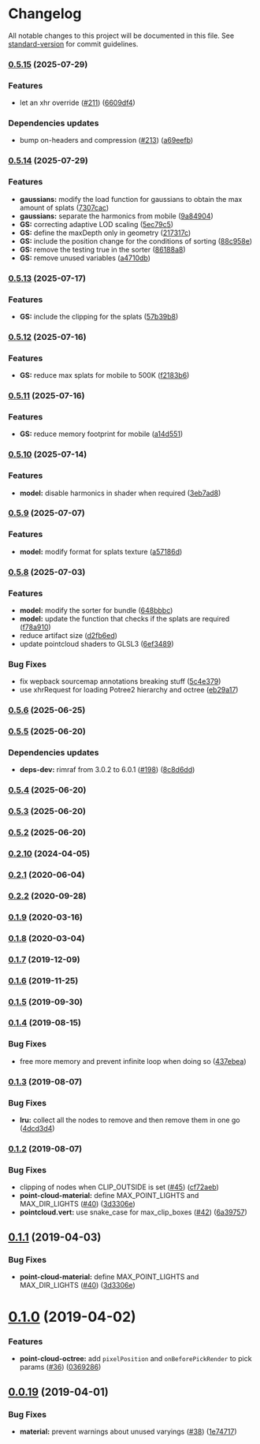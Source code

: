 # Changelog

All notable changes to this project will be documented in this file. See [standard-version](https://github.com/conventional-changelog/standard-version) for commit guidelines.

### [0.5.15](https://github.com/pnext/three-loader/compare/v0.5.14...v0.5.15) (2025-07-29)


### Features

* let an xhr override ([#211](https://github.com/pnext/three-loader/issues/211)) ([6609df4](https://github.com/pnext/three-loader/commit/6609df48342a7b747a027c8ba5893ce4d182d8ae))


### Dependencies updates

* bump on-headers and compression ([#213](https://github.com/pnext/three-loader/issues/213)) ([a69eefb](https://github.com/pnext/three-loader/commit/a69eefbd2162260d86fbb1941135212d88ef19b2))

### [0.5.14](https://github.com/pnext/three-loader/compare/v0.5.13...v0.5.14) (2025-07-29)


### Features

* **gaussians:** modify the load function for gaussians to obtain the max amount of splats ([7307cac](https://github.com/pnext/three-loader/commit/7307cac45578d023ba83bf3848914af4aab1a38e))
* **gaussians:** separate the harmonics from mobile ([9a84904](https://github.com/pnext/three-loader/commit/9a849040c579d539bf19fc4c58456cd3b9c88dd7))
* **GS:** correcting adaptive LOD scaling ([5ec79c5](https://github.com/pnext/three-loader/commit/5ec79c5b252b97d83026053fe25a5f5d7a1af9b1))
* **GS:** define the maxDepth only in geometry ([217317c](https://github.com/pnext/three-loader/commit/217317c12bfddbeda92a190ae9c697e14222d793))
* **GS:** include the position change for the conditions of sorting ([88c958e](https://github.com/pnext/three-loader/commit/88c958e9013d5d2abf40b1ea6a68789e36db8fb9))
* **GS:** remove the testing true in the sorter ([86188a8](https://github.com/pnext/three-loader/commit/86188a83ffc17dc68f0d5fd2ff9171d838dff316))
* **GS:** remove unused variables ([a4710db](https://github.com/pnext/three-loader/commit/a4710db054d9687098845a4eabf9bd969ff9ce15))

### [0.5.13](https://github.com/pnext/three-loader/compare/v0.5.12...v0.5.13) (2025-07-17)


### Features

* **GS:** include the clipping for the splats ([57b39b8](https://github.com/pnext/three-loader/commit/57b39b89ecbce8d7d5e32cc395b6206f9c3c7746))

### [0.5.12](https://github.com/pnext/three-loader/compare/v0.5.11...v0.5.12) (2025-07-16)


### Features

* **GS:** reduce max splats for mobile to 500K ([f2183b6](https://github.com/pnext/three-loader/commit/f2183b6449bb0b07f1ef96355ac2e88dcc65e1b2))

### [0.5.11](https://github.com/pnext/three-loader/compare/v0.5.10...v0.5.11) (2025-07-16)


### Features

* **GS:** reduce memory footprint for mobile ([a14d551](https://github.com/pnext/three-loader/commit/a14d5510556c840660ea675c75bfa06b61cbf1c3))

### [0.5.10](https://github.com/pnext/three-loader/compare/v0.5.9...v0.5.10) (2025-07-14)


### Features

* **model:** disable harmonics in shader when required ([3eb7ad8](https://github.com/pnext/three-loader/commit/3eb7ad8eb5e21cfa3da09b3ca022b2c6e1c924d5))

### [0.5.9](https://github.com/pnext/three-loader/compare/v0.5.8...v0.5.9) (2025-07-07)


### Features

* **model:** modify format for splats texture ([a57186d](https://github.com/pnext/three-loader/commit/a57186d90709ad861880d73e8619bbd7cdf5c868))

### [0.5.8](https://github.com/pnext/three-loader/compare/v0.5.6...v0.5.8) (2025-07-03)


### Features

* **model:** modify the sorter for bundle ([648bbbc](https://github.com/pnext/three-loader/commit/648bbbc75bec5af6c9e651e3a01757beeac2c671))
* **model:** update the function that checks if the splats are required ([f78a910](https://github.com/pnext/three-loader/commit/f78a910cf1a4fbb112262bf1a53d45b8a9a6cecb))
* reduce artifact size ([d2fb6ed](https://github.com/pnext/three-loader/commit/d2fb6edae06e41f7bb3e3f8617d8d915d1ad83d6))
* update pointcloud shaders to GLSL3 ([6ef3489](https://github.com/pnext/three-loader/commit/6ef3489346e9343272e8bb32a5a7d206aeda1fed))


### Bug Fixes

* fix wepback sourcemap annotations breaking stuff ([5c4e379](https://github.com/pnext/three-loader/commit/5c4e3794a6301597fdccb5e72554f0b4ac680999))
* use xhrRequest for loading Potree2 hierarchy and octree ([eb29a17](https://github.com/pnext/three-loader/commit/eb29a1763b2dce8b18bacb35544ecbe26a6ad993))

### [0.5.6](https://github.com/pnext/three-loader/compare/v0.5.5...v0.5.6) (2025-06-25)

### [0.5.5](https://github.com/pnext/three-loader/compare/v0.5.4...v0.5.5) (2025-06-20)


### Dependencies updates

* **deps-dev:** rimraf from 3.0.2 to 6.0.1 ([#198](https://github.com/pnext/three-loader/issues/198)) ([8c8d6dd](https://github.com/pnext/three-loader/commit/8c8d6dd37ee0effc9034447ab424afc65ecfff82))

### [0.5.4](https://github.com/pnext/three-loader/compare/v0.5.3...v0.5.4) (2025-06-20)

### [0.5.3](https://github.com/pnext/three-loader/compare/v0.5.2...v0.5.3) (2025-06-20)

### [0.5.2](https://github.com/pnext/three-loader/compare/v0.5.1...v0.5.2) (2025-06-20)

### [0.2.10](https://github.com/pnext/three-loader/compare/v0.2.5...v0.2.10) (2024-04-05)

### [0.2.1](https://github.com/pnext/three-loader/compare/v0.2.1-beta.1...v0.2.1) (2020-06-04)

### [0.2.2](https://github.com/pnext/three-loader/compare/v0.2.1...v0.2.2) (2020-09-28)

### [0.1.9](https://github.com/pnext/three-loader/compare/v0.1.8...v0.1.9) (2020-03-16)

### [0.1.8](https://github.com/pnext/three-loader/compare/v0.1.6...v0.1.8) (2020-03-04)

### [0.1.7](https://github.com/pnext/three-loader/compare/v0.1.6...v0.1.7) (2019-12-09)

### [0.1.6](https://github.com/pnext/three-loader/compare/v0.1.5...v0.1.6) (2019-11-25)

### [0.1.5](https://github.com/pnext/three-loader/compare/v0.1.4...v0.1.5) (2019-09-30)

### [0.1.4](https://github.com/pnext/three-loader/compare/v0.1.3...v0.1.4) (2019-08-15)


### Bug Fixes

* free more memory and prevent infinite loop when doing so ([437ebea](https://github.com/pnext/three-loader/commit/437ebea))

### [0.1.3](https://github.com/pnext/three-loader/compare/v0.1.2...v0.1.3) (2019-08-07)


### Bug Fixes

* **lru:** collect all the nodes to remove and then remove them in one go ([4dcd3d4](https://github.com/pnext/three-loader/commit/4dcd3d4))

### [0.1.2](https://github.com/pnext/three-loader/compare/v0.1.0...v0.1.2) (2019-08-07)


### Bug Fixes

* clipping of nodes when CLIP_OUTSIDE is set ([#45](https://github.com/pnext/three-loader/issues/45)) ([cf72aeb](https://github.com/pnext/three-loader/commit/cf72aeb))
* **point-cloud-material:** define MAX_POINT_LIGHTS and MAX_DIR_LIGHTS ([#40](https://github.com/pnext/three-loader/issues/40)) ([3d3306e](https://github.com/pnext/three-loader/commit/3d3306e))
* **pointcloud.vert:** use snake_case for max_clip_boxes ([#42](https://github.com/pnext/three-loader/issues/42)) ([6a39757](https://github.com/pnext/three-loader/commit/6a39757))

## [0.1.1](https://github.com/pnext/three-loader/compare/v0.1.0...v0.1.1) (2019-04-03)


### Bug Fixes

* **point-cloud-material:** define MAX_POINT_LIGHTS and MAX_DIR_LIGHTS ([#40](https://github.com/pnext/three-loader/issues/40)) ([3d3306e](https://github.com/pnext/three-loader/commit/3d3306e))



# [0.1.0](https://github.com/pnext/three-loader/compare/v0.0.19...v0.1.0) (2019-04-02)


### Features

* **point-cloud-octree:** add `pixelPosition` and `onBeforePickRender` to pick params ([#36](https://github.com/pnext/three-loader/issues/36)) ([0369286](https://github.com/pnext/three-loader/commit/0369286))



## [0.0.19](https://github.com/pnext/three-loader/compare/v0.0.18...v0.0.19) (2019-04-01)


### Bug Fixes

* **material:** prevent warnings about unused varyings ([#38](https://github.com/pnext/three-loader/issues/38)) ([1e74717](https://github.com/pnext/three-loader/commit/1e74717))
